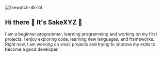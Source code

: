 ![firewatch-4k-24](https://github.com/user-attachments/assets/822d4a0b-df1c-4f55-8a31-93e30e1e4dc2)

## Hi there 👋 It's SakeXYZ 🐼

I am a beginner programmer, learning programming and working on my first projects. I enjoy exploring code, learning new languages, and frameworks. Right now, I am working on small projects and trying to improve my skills to become a good developer.

